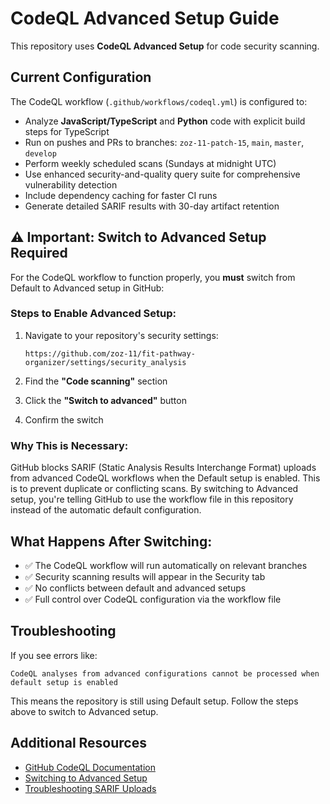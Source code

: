 # CodeQL Advanced Setup Guide

This repository uses **CodeQL Advanced Setup** for code security scanning.

## Current Configuration

The CodeQL workflow (`.github/workflows/codeql.yml`) is configured to:
- Analyze **JavaScript/TypeScript** and **Python** code with explicit build steps for TypeScript
- Run on pushes and PRs to branches: `zoz-11-patch-15`, `main`, `master`, `develop`
- Perform weekly scheduled scans (Sundays at midnight UTC)
- Use enhanced security-and-quality query suite for comprehensive vulnerability detection
- Include dependency caching for faster CI runs
- Generate detailed SARIF results with 30-day artifact retention

## ⚠️ Important: Switch to Advanced Setup Required

For the CodeQL workflow to function properly, you **must** switch from Default to Advanced setup in GitHub:

### Steps to Enable Advanced Setup:

1. Navigate to your repository's security settings:
   ```
   https://github.com/zoz-11/fit-pathway-organizer/settings/security_analysis
   ```

2. Find the **"Code scanning"** section

3. Click the **"Switch to advanced"** button

4. Confirm the switch

### Why This is Necessary:

GitHub blocks SARIF (Static Analysis Results Interchange Format) uploads from advanced CodeQL workflows when the Default setup is enabled. This is to prevent duplicate or conflicting scans. By switching to Advanced setup, you're telling GitHub to use the workflow file in this repository instead of the automatic default configuration.

## What Happens After Switching:

- ✅ The CodeQL workflow will run automatically on relevant branches
- ✅ Security scanning results will appear in the Security tab
- ✅ No conflicts between default and advanced setups
- ✅ Full control over CodeQL configuration via the workflow file

## Troubleshooting

If you see errors like:
```
CodeQL analyses from advanced configurations cannot be processed when default setup is enabled
```

This means the repository is still using Default setup. Follow the steps above to switch to Advanced setup.

## Additional Resources

- [GitHub CodeQL Documentation](https://docs.github.com/en/code-security/code-scanning/introduction-to-code-scanning/about-code-scanning-with-codeql)
- [Switching to Advanced Setup](https://docs.github.com/en/code-security/code-scanning/creating-an-advanced-setup-for-code-scanning/configuring-advanced-setup-for-code-scanning)
- [Troubleshooting SARIF Uploads](https://docs.github.com/en/code-security/code-scanning/troubleshooting-sarif-uploads/default-setup-enabled)
